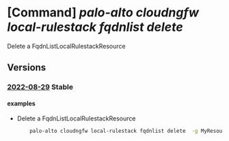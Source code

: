 # [Command] _palo-alto cloudngfw local-rulestack fqdnlist delete_

Delete a FqdnListLocalRulestackResource

## Versions

### [2022-08-29](/Resources/mgmt-plane/L3N1YnNjcmlwdGlvbnMve30vcmVzb3VyY2Vncm91cHMve30vcHJvdmlkZXJzL3BhbG9hbHRvbmV0d29ya3MuY2xvdWRuZ2Z3L2xvY2FscnVsZXN0YWNrcy97fS9mcWRubGlzdHMve30=/2022-08-29.xml) **Stable**

<!-- mgmt-plane /subscriptions/{}/resourcegroups/{}/providers/paloaltonetworks.cloudngfw/localrulestacks/{}/fqdnlists/{} 2022-08-29 -->

#### examples

- Delete a FqdnListLocalRulestackResource
    ```bash
        palo-alto cloudngfw local-rulestack fqdnlist delete  -g MyResourceGroup --local-rulestack-name MyLocalRulestacks --name MyFqdnlist
    ```
